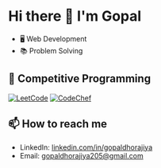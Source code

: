 # Hi there 👋 I'm Gopal

- 🖥️ Web Development
- 📚 Problem Solving

## 🧠 Competitive Programming

[![LeetCode](https://img.shields.io/badge/LeetCode-FFA116?style=flat-square&logo=LeetCode&logoColor=white)](https://leetcode.com/gopaldhorajiya205)
[![CodeChef](https://img.shields.io/badge/CodeChef-5B4638?style=flat-square&logo=CodeChef&logoColor=white)](https://www.codechef.com/users/gopaldhorajiya)


## 📫 How to reach me
- LinkedIn: [linkedin.com/in/gopaldhorajiya](https://www.linkedin.com/in/gopal-dhorajiya-688a04287/)
- Email: gopaldhorajiya205@gmail.com
